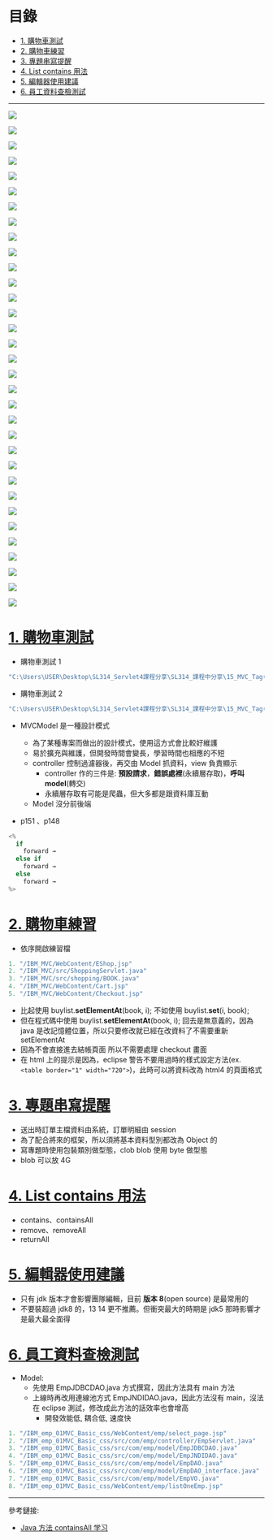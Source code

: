 <h1 id="top">目錄</h1>

- [1. 購物車測試](#s1)
- [2. 購物車練習](#s2)
- [3. 專題串寫提醒](#s3)
- [4. List contains 用法](#s4)
- [5. 編輯器使用建議](#s5)
- [6. 員工資料查檢測試](#s6)

---

<p><img src='./image/01.usedBean測試.png'></p>
<p><img src='./image/02.p164.png'></p>
<p><img src='./image/03.p172.png'></p>
<p><img src='./image/04.購物車範例.code.png'></p>
<p><img src='./image/05.第二個購物車範例.png'></p>
<p><img src='./image/06.p171.png'></p>
<p><img src='./image/07.p173.png'></p>
<p><img src='./image/08.p01.png'></p>
<p><img src='./image/08.p173.02.png'></p>
<p><img src='./image/08.p21.png'></p>
<p><img src='./image/09.開啟稍早的範例檔案位置.png'></p>
<p><img src='./image/10.p292.png'></p>
<p><img src='./image/11.ADD.功能切割.code.png'></p>
<p><img src='./image/12.Delete.功能切割.code.png'></p>
<p><img src='./image/13.Checkout.功能切割.code.png'></p>
<p><img src='./image/14.p117.png'></p>
<p><img src='./image/15.shoppingcart.功能切割.code.png'></p>
<p><img src='./image/16.list複習.code.png'></p>
<p><img src='./image/17.amount.功能切割.code.png'></p>
<p><img src='./image/18.shoppingcart.功能切割.code.png'></p>
<p><img src='./image/19.p57.png'></p>
<p><img src='./image/20.p155.png'></p>
<p><img src='./image/21.p01.png'></p>
<p><img src='./image/22.p50.png'></p>
<p><img src='./image/23.Contains.code.png'></p>
<p><img src='./image/24.p158.png'></p>
<p><img src='./image/25.p156.png'></p>
<p><img src='./image/26.因為加了css所以前端警告就消失.code.png'></p>
<p><img src='./image/27.p226.ERModel.png'></p>
<p><img src='./image/28.01.png'></p>
<p><img src='./image/28.02.png'></p>
<p><img src='./image/29.p124.png'></p>
<p><img src='./image/30.p127.png'></p>

# <a id='s1' class='md-title' href='#top'>1. 購物車測試</a>

- 購物車測試 1

```cs
"C:\Users\USER\Desktop\SL314_Servlet4課程分享\SL314_課程中分享\15_MVC_Tag(webapps)\IBM_MVC(測試war)"
```

- 購物車測試 2

```cs
"C:\Users\USER\Desktop\SL314_Servlet4課程分享\SL314_課程中分享\15_MVC_Tag(webapps)-2\IBM_MVC_Upgrade(測試war)"
```

- MVCModel 是一種設計模式

  - 為了某種專案而做出的設計模式，使用這方式會比較好維護
  - 易於擴充與維護，但開發時間會變長，學習時間也相應的不短
  - controller 控制過濾器後，再交由 Model 抓資料，view 負責顯示
    - controller 作的三件是: **預設請求**，**錯誤處裡**(永續層存取)，**呼叫 model**(轉交)
    - 永續層存取有可能是爬蟲，但大多都是跟資料庫互動
  - Model 沒分前後端

- p151 、p148

```cs
<%
  if
    forward →
  else if
    forward →
  else
    forward →
%>
```

# <a id='s2' class='md-title' href='#top'>2. 購物車練習</a>

- 依序開啟練習檔

```cs
1. "/IBM_MVC/WebContent/EShop.jsp"
2. "/IBM_MVC/src/ShoppingServlet.java"
3. "/IBM_MVC/src/shopping/BOOK.java"
4. "/IBM_MVC/WebContent/Cart.jsp"
5. "/IBM_MVC/WebContent/Checkout.jsp"
```

- 比起使用 buylist.**setElementAt**(book, i); 不如使用 buylist.**set**(i, book);
- 但在程式碼中使用 buylist.**setElementAt**(book, i); 回去是無意義的，因為 java 是改記憶體位置，所以只要修改就已經在改資料了不需要重新 setElementAt
- 因為不會直接進去結帳頁面 所以不需要處理 checkout 畫面
- 在 html 上的提示是因為，eclipse 警告不要用過時的樣式設定方法(ex. `<table border="1" width="720">`)，此時可以將資料改為 html4 的頁面格式

# <a id='s3' class='md-title' href='#top'>3. 專題串寫提醒</a>

- 送出時訂單主檔資料由系統，訂單明細由 session
- 為了配合將來的框架，所以須將基本資料型別都改為 Object 的
- 寫專題時使用包裝類別做型態，clob blob 使用 byte 做型態
- blob 可以放 4G

# <a id='s4' class='md-title' href='#top'>4. List contains 用法</a>

- contains、containsAll
- remove、removeAll
- returnAll

# <a id='s5' class='md-title' href='#top'>5. 編輯器使用建議</a>

- 只有 jdk 版本才會影響團隊編輯，目前 **版本 8**(open source) 是最常用的
- 不要裝超過 jdk8 的，13 14 更不推薦。但衝突最大的時期是 jdk5 那時影響才是最大最全面得

# <a id='s6' class='md-title' href='#top'>6. 員工資料查檢測試</a>

- Model:
  - 先使用 EmpJDBCDAO.java 方式撰寫，因此方法具有 main 方法
  - 上線時再改用連線池方式 EmpJNDIDAO.java，因此方法沒有 main，沒法在 eclipse 測試，修改成此方法的話效率也會增高
    - 開發效能低, 耦合低, 速度快

```cs
1. "/IBM_emp_01MVC_Basic_css/WebContent/emp/select_page.jsp"
2. "/IBM_emp_01MVC_Basic_css/src/com/emp/controller/EmpServlet.java"
3. "/IBM_emp_01MVC_Basic_css/src/com/emp/model/EmpJDBCDAO.java"
4. "/IBM_emp_01MVC_Basic_css/src/com/emp/model/EmpJNDIDAO.java"
5. "/IBM_emp_01MVC_Basic_css/src/com/emp/model/EmpDAO.java"
6. "/IBM_emp_01MVC_Basic_css/src/com/emp/model/EmpDAO_interface.java"
7. "/IBM_emp_01MVC_Basic_css/src/com/emp/model/EmpVO.java"
8. "/IBM_emp_01MVC_Basic_css/WebContent/emp/listOneEmp.jsp"
```

---

參考鏈接:

- [Java 方法 containsAll 学习](https://blog.csdn.net/baidu_15113429/article/details/53198625)
